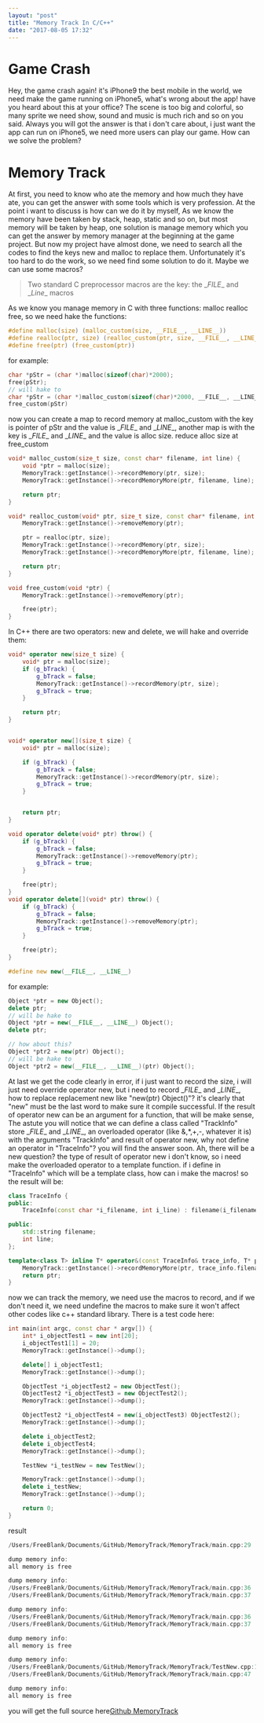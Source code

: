 ```yaml
---
layout: "post"
title: "Memory Track In C/C++"
date: "2017-08-05 17:32"
---
```


# Game Crash
Hey, the game crash again! it's iPhone9 the best mobile in the world, we need make the game running on iPhone5, what's wrong about the app! have you heard about this at your office? The scene is too big and colorful, so many sprite we need show, sound and music is much rich and so on you said. Always you will got the answer is that i don't care about, i just want the app can run on iPhone5, we need more users can play our game. How can we solve the problem?
<!--more-->
# Memory Track
At first, you need to know who ate the memory and how much they have ate, you can get the answer with some tools which is very profession. At the point i want to discuss is how can we do it by myself, As we know the memory have been taken by stack, heap, static and so on, but most memory will be taken by heap, one solution is manage memory which you can get the answer by memory manager at the beginning at the game project. But now my project have almost done, we need to search all the codes to find the keys new and malloc to replace them. Unfortunately it's too hard to do the work, so we need find some solution to do it. Maybe we can use some macros?

> Two standard C preprocessor macros are the key: the \__FILE__ and \__Line__ macros

As we know you manage memory in C with three functions: malloc realloc free, so we need hake the functions:

```c
#define malloc(size) (malloc_custom(size, __FILE__, __LINE__))
#define realloc(ptr, size) (realloc_custom(ptr, size, __FILE__, __LINE__))
#define free(ptr) (free_custom(ptr))
```

for example:
```c
char *pStr = (char *)malloc(sizeof(char)*2000);
free(pStr);
// will hake to
char *pStr = (char *)malloc_custom(sizeof(char)*2000, __FILE__, __LINE__);
free_custom(pStr)
```

now you can create a map to record memory at malloc_custom with the key is pointer of pStr and the value is \__FILE__ and \__LINE__, another map is with the key is \__FILE__ and \__LINE__ and the value is alloc size. reduce alloc size at free_custom

```cpp
void* malloc_custom(size_t size, const char* filename, int line) {
    void *ptr = malloc(size);
    MemoryTrack::getInstance()->recordMemory(ptr, size);
    MemoryTrack::getInstance()->recordMemoryMore(ptr, filename, line);

    return ptr;
}

void* realloc_custom(void* ptr, size_t size, const char* filename, int line) {
    MemoryTrack::getInstance()->removeMemory(ptr);

    ptr = realloc(ptr, size);
    MemoryTrack::getInstance()->recordMemory(ptr, size);
    MemoryTrack::getInstance()->recordMemoryMore(ptr, filename, line);

    return ptr;
}

void free_custom(void *ptr) {
    MemoryTrack::getInstance()->removeMemory(ptr);

    free(ptr);
}
```

In C++ there are two operators: new and delete, we will hake and override them:

```cpp
void* operator new(size_t size) {
    void* ptr = malloc(size);
    if (g_bTrack) {
        g_bTrack = false;
        MemoryTrack::getInstance()->recordMemory(ptr, size);
        g_bTrack = true;
    }

    return ptr;
}


void* operator new[](size_t size) {
    void* ptr = malloc(size);

    if (g_bTrack) {
        g_bTrack = false;
        MemoryTrack::getInstance()->recordMemory(ptr, size);
        g_bTrack = true;
    }


    return ptr;
}

void operator delete(void* ptr) throw() {
    if (g_bTrack) {
        g_bTrack = false;
        MemoryTrack::getInstance()->removeMemory(ptr);
        g_bTrack = true;
    }

    free(ptr);
}
void operator delete[](void* ptr) throw() {
    if (g_bTrack) {
        g_bTrack = false;
        MemoryTrack::getInstance()->removeMemory(ptr);
        g_bTrack = true;
    }

    free(ptr);
}

#define new new(__FILE__, __LINE__)
```

for example:

```cpp
Object *ptr = new Object();
delete ptr;
// will be hake to
Object *ptr = new(__FILE__, __LINE__) Object();
delete ptr;

// how about this?
Object *ptr2 = new(ptr) Object();
// will be hake to
Object *ptr2 = new(__FILE__, __LINE__)(ptr) Object();
```

At last we get the code clearly in error, if i just want to record the size, i will just need override operator new, but i need to record \__FILE__ and \__LINE__, how to replace replacement new like "new(ptr) Object()"? it's clearly that "new" must be the last word to make sure it compile successful. If the result of operator new can be an argument for a function, that will be make sense, The astute you will notice that we can define a class called "TrackInfo" store \__FILE__ and \__LINE__, an overloaded operator (like &,*,+,-, whatever it is) with the arguments "TrackInfo" and result of operator new, why not define an operator in "TraceInfo"? you will find the answer soon. Ah, there will be a new question? the type of result of operator new i don't know, so i need make the overloaded operator to a template function. if i define in "TraceInfo" which will be a template class, how can i make the macros! so the result will be:

```cpp
class TraceInfo {
public:
    TraceInfo(const char *i_filename, int i_line) : filename(i_filename) , line(i_line) {}

public:
    std::string filename;
    int line;
};

template<class T> inline T* operator&(const TraceInfo& trace_info, T* ptr) {
    MemoryTrack::getInstance()->recordMemoryMore(ptr, trace_info.filename.c_str(), trace_info.line);
    return ptr;
}
```

now we can track the memory, we need use the macros to record, and if we don't need it, we need undefine the macros to make sure it won't affect other codes like c++ standard library.
There is a test code here:

```cpp
int main(int argc, const char * argv[]) {
    int* i_objectTest1 = new int[20];
    i_objectTest1[1] = 20;
    MemoryTrack::getInstance()->dump();

    delete[] i_objectTest1;
    MemoryTrack::getInstance()->dump();

    ObjectTest *i_objectTest2 = new ObjectTest();
    ObjectTest2 *i_objectTest3 = new ObjectTest2();
    MemoryTrack::getInstance()->dump();

    ObjectTest2 *i_objectTest4 = new(i_objectTest3) ObjectTest2();
    MemoryTrack::getInstance()->dump();

    delete i_objectTest2;
    delete i_objectTest4;
    MemoryTrack::getInstance()->dump();

    TestNew *i_testNew = new TestNew();

    MemoryTrack::getInstance()->dump();
    delete i_testNew;
    MemoryTrack::getInstance()->dump();

    return 0;
}
```

result
```cpp
/Users/FreeBlank/Documents/GitHub/MemoryTrack/MemoryTrack/main.cpp:29		80

dump memory info:
all memory is free

dump memory info:
/Users/FreeBlank/Documents/GitHub/MemoryTrack/MemoryTrack/main.cpp:36		8
/Users/FreeBlank/Documents/GitHub/MemoryTrack/MemoryTrack/main.cpp:37		12

dump memory info:
/Users/FreeBlank/Documents/GitHub/MemoryTrack/MemoryTrack/main.cpp:36		8
/Users/FreeBlank/Documents/GitHub/MemoryTrack/MemoryTrack/main.cpp:37		12

dump memory info:
all memory is free

dump memory info:
/Users/FreeBlank/Documents/GitHub/MemoryTrack/MemoryTrack/TestNew.cpp:14		80
/Users/FreeBlank/Documents/GitHub/MemoryTrack/MemoryTrack/main.cpp:47		1

dump memory info:
all memory is free
```

you will get the full source here[Github MemoryTrack](https://github.com/freeblank/MemoryTrack.git)
